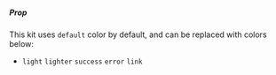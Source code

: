 ##### Prop

This kit uses `default` color by default, and can be replaced with colors below:

- `light` `lighter` `success` `error` `link`
